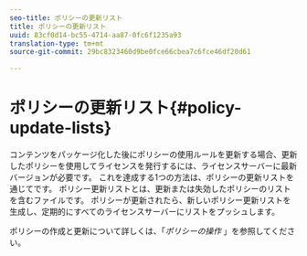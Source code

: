 ```yaml
---
seo-title: ポリシーの更新リスト
title: ポリシーの更新リスト
uuid: 83cf0d14-bc55-4714-aa87-0fc6f1235a93
translation-type: tm+mt
source-git-commit: 29bc8323460d9be0fce66cbea7c6fce46df20d61

---
```



# ポリシーの更新リスト{#policy-update-lists}

コンテンツをパッケージ化した後にポリシーの使用ルールを更新する場合、更新したポリシーを使用してライセンスを発行するには、ライセンスサーバーに最新バージョンが必要です。 これを達成する1つの方法は、ポリシーの更新リストを通じてです。 ポリシー更新リストとは、更新または失効したポリシーのリストを含むファイルです。 ポリシーが更新されたら、新しいポリシー更新リストを生成し、定期的にすべてのライセンスサーバーにリストをプッシュします。

ポリシーの作成と更新について詳しくは、「*ポリシーの操作 [](../../aaxs-protecting-content/content-working-with-policies/content-working-with-policies-overview.md)*」を参照してください。
